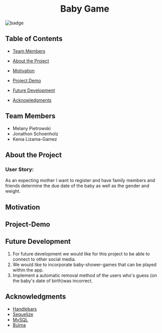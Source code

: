 <h1  align="center">Baby Game</h1>

![badge](https://img.shields.io/badge/license-ISC-brightgreen)
## Table of Contents
-  [Team Members](#team-members)

-  [About the Project](#about-the-project)

-  [Motivation](#motivation)

-  [Project Demo](#project-demo)

-  [Future Development](#future-development)

-  [Acknowledgments](#acknowledgements)

  

## <a name="team-members"></a>Team Members

- Melany Pietrowski
- Jonathon Schoenholz
- Kenia Lizama-Gamez

## <a name="about-the-project"></a>About the Project


  

### User Story:
As an expecting mother I want to register and have family members and friends determine the due date of the baby as well as the gender and weight.


## <a name="motivation"></a>Motivation

  

## <a name="project-demo"></a>Project-Demo

  

## <a name="future-development"></a>Future Development
1. For future development we would like for this project to be able to connect to other social media.
2. We would like to incorporate baby-shower-games that can be played within the app.
3. Implement a automatic removal method of the users who's guess (on the baby's date of birth)was incorrect.
  

## Acknowledgments
- [Handlebars](https://handlebarsjs.com/)
- [Sequelize](https://sequelize.org/v5/)
- [MySQL](https://www.mysql.com/)
- [Bulma](https://bulma.io/)

